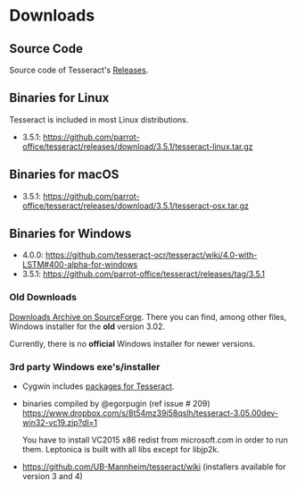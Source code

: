 # Downloads

## Source Code

Source code of Tesseract's [Releases](https://github.com/tesseract-ocr/tesseract/releases).

## Binaries for Linux

Tesseract is included in most Linux distributions.

- 3.5.1: https://github.com/parrot-office/tesseract/releases/download/3.5.1/tesseract-linux.tar.gz

## Binaries for macOS

- 3.5.1: https://github.com/parrot-office/tesseract/releases/download/3.5.1/tesseract-osx.tar.gz

## Binaries for Windows

- 4.0.0: https://github.com/tesseract-ocr/tesseract/wiki/4.0-with-LSTM#400-alpha-for-windows
- 3.5.1: https://github.com/parrot-office/tesseract/releases/tag/3.5.1

### Old Downloads

[Downloads Archive on SourceForge](http://sourceforge.net/projects/tesseract-ocr-alt/files/).
There you can find, among other files, Windows installer for the **old** version 3.02. 

Currently, there is no **official** Windows installer for newer versions.

### 3rd party Windows exe's/installer

  * Cygwin includes [packages for Tesseract](https://cygwin.com/cgi-bin2/package-grep.cgi?grep=tesseract&arch=x86_64).

  * binaries compiled by @egorpugin (ref issue # 209)
    https://www.dropbox.com/s/8t54mz39i58qslh/tesseract-3.05.00dev-win32-vc19.zip?dl=1

    You have to install VC2015 x86 redist from microsoft.com in order to run them.
    Leptonica is built with all libs except for libjp2k.

  * https://github.com/UB-Mannheim/tesseract/wiki (installers available for version 3 and 4)
